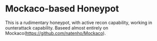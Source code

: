 <h1>
    Mockaco-based Honeypot
</h1>

This is a rudimentary honeypot, with active recon capability, working in ounterattack capability. Baseed almost entirely on Mockaco(https://github.com/natenho/Mockaco).

